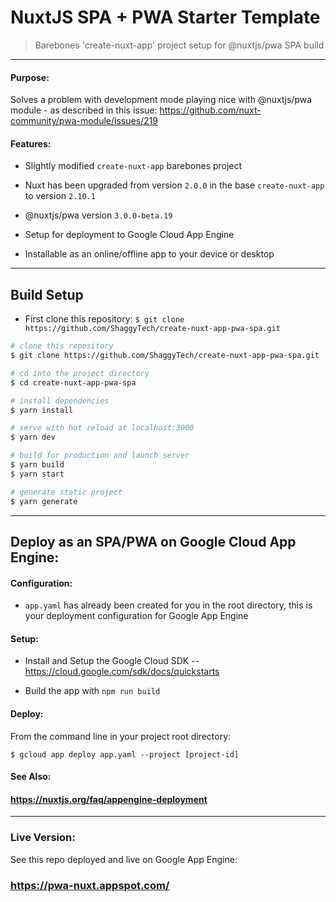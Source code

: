 # NuxtJS SPA + PWA Starter Template

> Barebones 'create-nuxt-app' project setup for @nuxtjs/pwa SPA build

---
#### Purpose:
Solves a problem with development mode playing nice with @nuxtjs/pwa module - as described in this issue: <https://github.com/nuxt-community/pwa-module/issues/219>

#### Features:

* Slightly modified `create-nuxt-app` barebones project

* Nuxt has been upgraded from version `2.0.0` in the base `create-nuxt-app` to version `2.10.1`

* @nuxtjs/pwa version `3.0.0-beta.19`

* Setup for deployment to Google Cloud App Engine

* Installable as an online/offline app to your device or desktop

---
## Build Setup

- First clone this repository:
`$ git clone https://github.com/ShaggyTech/create-nuxt-app-pwa-spa.git`

```bash
# clone this repository
$ git clone https://github.com/ShaggyTech/create-nuxt-app-pwa-spa.git

# cd into the project directory
$ cd create-nuxt-app-pwa-spa

# install dependencies
$ yarn install

# serve with hot reload at localhost:3000
$ yarn dev

# build for production and launch server
$ yarn build
$ yarn start

# generate static project
$ yarn generate
```

---
## Deploy as an SPA/PWA on Google Cloud App Engine:

#### Configuration:
* `app.yaml` has already been created for you in the root directory, this is your deployment configuration for Google App Engine

#### Setup:
* Install and Setup the Google Cloud SDK
-- <https://cloud.google.com/sdk/docs/quickstarts>

- Build the app with `npm run build`

#### Deploy:
From the command line in your project root directory:

`$ gcloud app deploy app.yaml --project [project-id]`

#### See Also:

#### <https://nuxtjs.org/faq/appengine-deployment>

---

### Live Version:

See this repo deployed and live on Google App Engine:

### <https://pwa-nuxt.appspot.com/>
